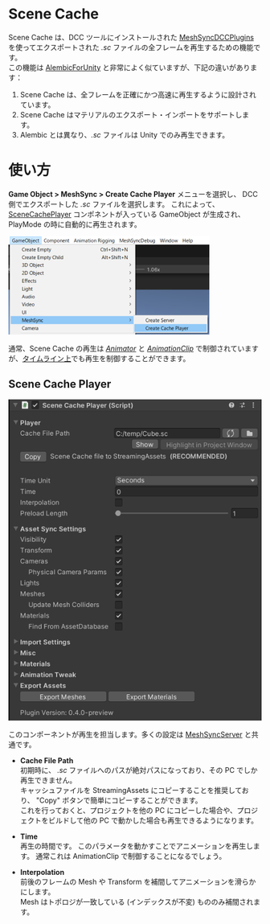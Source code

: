 # Scene Cache

Scene Cache は、DCC ツールにインストールされた
[MeshSyncDCCPlugins](https://github.com/Unity-Technologies/MeshSyncDCCPlugins)
を使ってエクスポートされた *.sc* ファイルの全フレームを再生するための機能です。  
この機能は [AlembicForUnity](https://docs.unity3d.com/Packages/com.unity.formats.alembic@latest/index.html)
と非常によく似ていますが、下記の違いがあります：

1. Scene Cache は、全フレームを正確にかつ高速に再生するように設計されています。
1. Scene Cache はマテリアルのエクスポート・インポートをサポートします。
1. Alembic とは異なり、*.sc* ファイルは Unity でのみ再生できます。

# 使い方

**Game Object > MeshSync > Create Cache Player** メニューを選択し、
DCC 側でエクスポートした *.sc* ファイルを選択します。
これによって、[SceneCachePlayer](#scene-cache-player)
コンポネントが入っている GameObject が生成され、PlayMode の時に自動的に再生されます。

![Menu](../images/MenuCreateCachePlayer.png)

通常、Scene Cache の再生は 
[*Animator*](https://docs.unity3d.com/ScriptReference/Animator.html) と
[*AnimationClip*](https://docs.unity3d.com/ScriptReference/AnimationClip.html)
で制御されていますが、[タイムライン上](SceneCacheInTimeline.md)でも再生を制御することができます。

## Scene Cache Player

![SceneCachePlayer](../images/SceneCachePlayer.png)

このコンポーネントが再生を担当します。多くの設定は [MeshSyncServer](MeshSyncServer.md) と共通です。

- **Cache File Path**  
初期時に、 *.sc* ファイルへのパスが絶対パスになっており、その PC でしか再生できません。  
キャッシュファイルを StreamingAssets にコピーすることを推奨しており、
"Copy" ボタンで簡単にコピーすることができます。  
これを行っておくと、プロジェクトを他の PC にコピーした場合や、プロジェクトをビルドして他の PC で動かした場合も再生できるようになります。


- **Time**  
再生の時間です。
このパラメータを動かすことでアニメーションを再生します。
通常これは AnimationClip で制御することになるでしょう。

- **Interpolation**  
前後のフレームの Mesh や Transform を補間してアニメーションを滑らかにします。  
Mesh はトポロジが一致している (インデックスが不変) もののみ補間されます。
